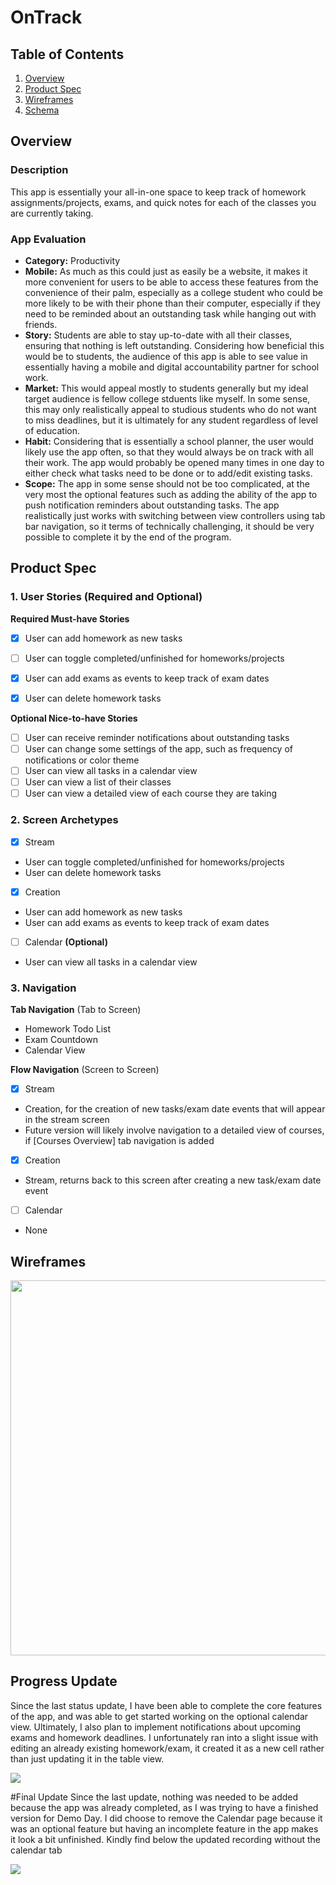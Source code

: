 # OnTrack

## Table of Contents

1. [Overview](#Overview)
2. [Product Spec](#Product-Spec)
3. [Wireframes](#Wireframes)
4. [Schema](#Schema)

## Overview

### Description

This app is essentially your all-in-one space to keep track of homework assignments/projects, exams, and quick notes for each of the classes you are  currently taking.

### App Evaluation

- **Category:** Productivity
- **Mobile:** As much as this could just as easily be a website, it makes it more convenient for users to be able to access these features from the convenience of their palm, especially as a college student who could be more likely to be with their phone than their computer, especially if they need to be reminded about an outstanding task while hanging out with friends.
- **Story:** Students are able to stay up-to-date with all their classes, ensuring that nothing is left outstanding. Considering how beneficial this would be to students, the audience of this app is able to see value in essentially having a mobile and digital accountability partner for school work.
- **Market:** This would appeal mostly to students generally but my ideal target audience is fellow college stduents like myself. In some sense, this may only realistically appeal to studious students who do not want to miss deadlines, but it is ultimately for any student regardless of level of education.
- **Habit:** Considering that is essentially a school planner, the user would likely use the app often, so that they would always be on track with all their work. The app would probably be opened many times in one day to either check what tasks need to be done or to add/edit existing tasks.
- **Scope:** The app in some sense should not be too complicated, at the very most the optional features such as adding the ability of the app to push notification reminders about outstanding tasks. The app realistically just works with switching between view controllers using tab bar navigation, so it terms of technically challenging, it should be very possible to complete it by the end of the program.

## Product Spec

### 1. User Stories (Required and Optional)

**Required Must-have Stories**

* [x] User can add homework as new tasks
* [ ] User can toggle completed/unfinished for homeworks/projects
* [x] User can add exams as events to keep track of exam dates
* [x] User can delete homework tasks


**Optional Nice-to-have Stories**

* [ ] User can receive reminder notifications about outstanding tasks
* [ ] User can change some settings of the app, such as frequency of notifications or color theme
* [ ] User can view all tasks in a calendar view
* [ ] User can view a list of their classes
* [ ] User can view a detailed view of each course they are taking

### 2. Screen Archetypes

- [x] Stream
* User can toggle completed/unfinished for homeworks/projects
* User can delete homework tasks
- [x] Creation
* User can add homework as new tasks
* User can add exams as events to keep track of exam dates
- [ ] Calendar **(Optional)**
* User can view all tasks in a calendar view

### 3. Navigation

**Tab Navigation** (Tab to Screen)

* Homework Todo List
* Exam Countdown
* Calendar View

**Flow Navigation** (Screen to Screen)

- [x] Stream
* Creation, for the creation of new tasks/exam date events that will appear in the stream screen
* Future version will likely involve navigation to a detailed view of courses, if [Courses Overview] tab navigation is added
- [x] Creation
* Stream, returns back to this screen after creating a new task/exam date event
- [ ] Calendar
* None

## Wireframes

<img src="https://github.com/fiyinfoluwaafol/iOS-Capstone-Project/assets/112602670/7b1e61ec-5e94-433b-8587-05af1f32f8bb" width=600>

## Progress Update
Since the last status update, I have been able to complete the core features of the app, and was able to get started working on the optional calendar view. Ultimately, I also plan to
implement notifications about upcoming exams and homework deadlines. I unfortunately ran into a slight issue with editing an already existing homework/exam, it created it as a new
cell rather than just updating it in the table view.
<div>
    <a href="https://www.loom.com/share/d56a3b04b2b44405b914aea25c833e83">
      <img style="max-width:300px;" src="https://cdn.loom.com/sessions/thumbnails/d56a3b04b2b44405b914aea25c833e83-with-play.gif">
    </a>
  </div>

#Final Update
Since the last update, nothing was needed to be added because the app was already completed, as I was trying to have a finished version for Demo Day. I did choose to remove the 
Calendar page because it was an optional feature but having an incomplete feature in the app makes it look a bit unfinished. Kindly find below the updated recording without the 
calendar tab
<div>
    <a href="https://www.loom.com/share/1af5ef3bcd174dcab51c8b33988c9459">
      <img style="max-width:300px;" src="https://cdn.loom.com/sessions/thumbnails/1af5ef3bcd174dcab51c8b33988c9459-with-play.gif">
    </a>
  </div>
